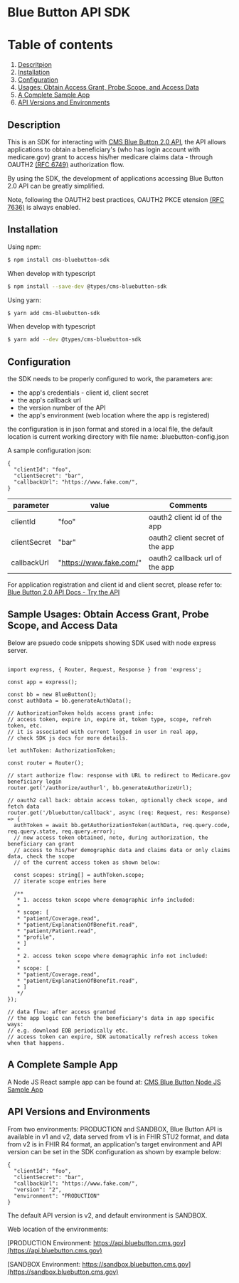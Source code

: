 # Blue Button API SDK

# Table of contents

1. [Descritpion](#description)
2. [Installation](#installation)
3. [Configuration](#configuration)
4. [Usages: Obtain Access Grant, Probe Scope, and Access Data](#usages)
5. [A Complete Sample App](#samples)
6. [API Versions and Environments](#versions_and_environments)

## Description <a name="description"></a>

This is an SDK for interacting with [CMS Blue Button 2.0 API](https://bluebutton.cms.gov/developers/),
the API allows applications to obtain a beneficiary's (who has login account with medicare.gov) grant
to access his/her medicare claims data - through OAUTH2 [(RFC 6749)](https://datatracker.ietf.org/doc/html/rfc6749) authorization flow.

By using the SDK, the development of applications accessing Blue Button 2.0 API can be greatly simplified.

Note, following the OAUTH2 best practices, OAUTH2 PKCE etension [(RFC 7636)](https://datatracker.ietf.org/doc/html/rfc7636) is always enabled.

## Installation <a name="installation"></a>

Using npm:

```bash
$ npm install cms-bluebutton-sdk
```

When develop with typescript

```bash
$ npm install --save-dev @types/cms-bluebutton-sdk
```

Using yarn:

```bash
$ yarn add cms-bluebutton-sdk
```

When develop with typescript

```bash
$ yarn add --dev @types/cms-bluebutton-sdk
```

## Configuration <a name="configuration"></a>

the SDK needs to be properly configured to work, the parameters are:

- the app's credentials - client id, client secret
- the app's callback url
- the version number of the API
- the app's environment (web location where the app is registered)

the configuration is in json format and stored in a local file, the default location
is current working directory with file name: .bluebutton-config.json

A sample configuration json:

```
{
  "clientId": "foo",
  "clientSecret": "bar",
  "callbackUrl": "https://www.fake.com/",
}

```

| parameter    | value                   | Comments                        |
| ------------ | ----------------------- | ------------------------------- |
| clientId     | "foo"                   | oauth2 client id of the app     |
| clientSecret | "bar"                   | oauth2 client secret of the app |
| callbackUrl  | "https://www.fake.com/" | oauth2 callback url of the app  |

For application registration and client id and client secret, please refer to:
[Blue Button 2.0 API Docs - Try the API](https://bluebutton.cms.gov/developers/#try-the-api)

## Sample Usages: Obtain Access Grant, Probe Scope, and Access Data <a name="usages"></a>

Below are psuedo code snippets showing SDK used with node express server.

```

import express, { Router, Request, Response } from 'express';

const app = express();

const bb = new BlueButton();
const authData = bb.generateAuthData();

// AuthorizationToken holds access grant info:
// access token, expire in, expire at, token type, scope, refreh token, etc.
// it is associated with current logged in user in real app,
// check SDK js docs for more details.

let authToken: AuthorizationToken;

const router = Router();

// start authorize flow: response with URL to redirect to Medicare.gov beneficiary login
router.get('/authorize/authurl', bb.generateAuthorizeUrl);

// oauth2 call back: obtain access token, optionally check scope, and fetch data
router.get('/bluebutton/callback', async (req: Request, res: Response) => {
  authToken = await bb.getAuthorizationToken(authData, req.query.code, req.query.state, req.query.error);
  // now access token obtained, note, during authorization, the beneficiary can grant
  // access to his/her demographic data and claims data or only claims data, check the scope
  // of the current access token as shown below:

  const scopes: string[] = authToken.scope;
  // iterate scope entries here

  /**
   * 1. access token scope where demagraphic info included:
   *
   * scope: [
   * "patient/Coverage.read",
   * "patient/ExplanationOfBenefit.read",
   * "patient/Patient.read",
   * "profile",
   * ]
   *
   * 2. access token scope where demagraphic info not included:
   *
   * scope: [
   * "patient/Coverage.read",
   * "patient/ExplanationOfBenefit.read",
   * ]
   */
});

// data flow: after access granted
// the app logic can fetch the beneficiary's data in app specific ways:
// e.g. download EOB periodically etc.
// access token can expire, SDK automatically refresh access token when that happens.

```

## A Complete Sample App <a name="samples"></a>

A Node JS React sample app can be found at:
[CMS Blue Button Node JS Sample App](https://github.com/CMSgov/bluebutton-sample-client-nodejs-react)

## API Versions and Environments <a name="versions_and_environments"></a>

From two environments: PRODUCTION and SANDBOX, Blue Button API is available in v1 and v2, data served from v1 is in FHIR STU2 format, and data from v2 is in FHIR R4 format, an application's target environment and API version can be set in the SDK configuration as shown by example below:

```
{
  "clientId": "foo",
  "clientSecret": "bar",
  "callbackUrl": "https://www.fake.com/",
  "version": "2",
  "environment": "PRODUCTION"
}

```

The default API version is v2, and default environment is SANDBOX.

Web location of the environments:

[PRODUCTION Environment: https://api.bluebutton.cms.gov](https://api.bluebutton.cms.gov)

[SANDBOX Environment: https://sandbox.bluebutton.cms.gov](https://sandbox.bluebutton.cms.gov)
